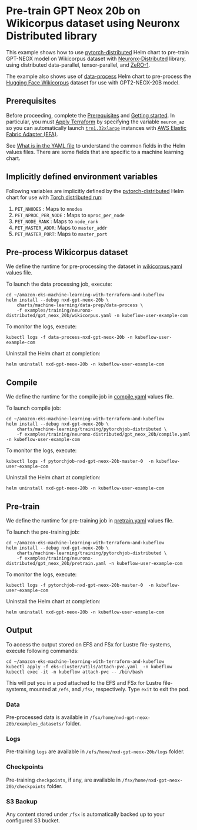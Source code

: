 # Pre-train GPT Neox 20b on Wikicorpus dataset using Neuronx Distributed library

This example shows how to use [pytorch-distributed](../../../charts/machine-learning/training/pytorchjob-elastic/Chart.yaml) Helm chart to pre-train GPT-NEOX model on Wikicorpus dataset with [Neuronx-Distributed](https://github.com/aws-neuron/neuronx-distributed/tree/main) library, using distributed data-parallel, tensor-parallel, and [ZeRO-1](https://pytorch.org/tutorials/recipes/zero_redundancy_optimizer.html). 

The example also shows use of [data-process](../../../charts/machine-learning/data-prep/data-process/Chart.yaml) Helm chart to pre-process the [Hugging Face Wikicorpus](https://huggingface.co/datasets/wikicorpus) dataset for use with GPT2-NEOX-20B model.

## Prerequisites

Before proceeding, complete the [Prerequisites](../../../README.md#prerequisites) and [Getting started](../../../README.md#getting-started). In particular, you must [Apply Terraform](../../../README.md#apply-terraform) by specifying the variable `neuron_az` so you can automatically launch [`trn1.32xlarge`](https://aws.amazon.com/ec2/instance-types/trn1/) instances with [AWS Elastic Fabric Adapter (EFA)](https://aws.amazon.com/hpc/efa/).

See [What is in the YAML file](../../../README.md#what-is-in-the-yaml-file) to understand the common fields in the Helm values files. There are some fields that are specific to a machine learning chart.


## Implicitly defined environment variables

Following variables are implicitly defined by the [pytorch-distributed](../../../charts/machine-learning/training/pytorchjob-distributed/Chart.yaml) Helm chart for use with [Torch distributed run](https://github.com/pytorch/pytorch/blob/main/torch/distributed/run.py):

1. `PET_NNODES` : Maps to `nnodes`
2. `PET_NPROC_PER_NODE` : Maps to `nproc_per_node` 
3. `PET_NODE_RANK` : Maps to `node_rank` 
4. `PET_MASTER_ADDR`: Maps to `master_addr` 
5. `PET_MASTER_PORT`: Maps to `master_port`

## Pre-process Wikicorpus dataset

We define the runtime for pre-processing the dataset in [wikicorpus.yaml](./wikicorpus.yaml) values file. 

To launch the data processing job, execute:

    cd ~/amazon-eks-machine-learning-with-terraform-and-kubeflow
    helm install --debug nxd-gpt-neox-20b \
        charts/machine-learning/data-prep/data-process \
        -f examples/training/neuronx-distributed/gpt_neox_20b/wikicorpus.yaml -n kubeflow-user-example-com

To monitor the logs, execute:

    kubectl logs -f data-process-nxd-gpt-neox-20b -n kubeflow-user-example-com

Uninstall the Helm chart at completion:

    helm uninstall nxd-gpt-neox-20b -n kubeflow-user-example-com

## Compile

We define the runtime for the compile job in [compile.yaml](./compile.yaml) values file. 

To launch compile job:

    cd ~/amazon-eks-machine-learning-with-terraform-and-kubeflow
    helm install --debug nxd-gpt-neox-20b \
        charts/machine-learning/training/pytorchjob-distributed \
        -f examples/training/neuronx-distributed/gpt_neox_20b/compile.yaml -n kubeflow-user-example-com

To monitor the logs, execute:

    kubectl logs -f pytorchjob-nxd-gpt-neox-20b-master-0  -n kubeflow-user-example-com

Uninstall the Helm chart at completion:

    helm uninstall nxd-gpt-neox-20b -n kubeflow-user-example-com

## Pre-train

We define the runtime for pre-training job in [pretrain.yaml](./pretrain.yaml) values file. 

To launch the pre-training job:

    cd ~/amazon-eks-machine-learning-with-terraform-and-kubeflow
    helm install --debug nxd-gpt-neox-20b \
        charts/machine-learning/training/pytorchjob-distributed \
        -f examples/training/neuronx-distributed/gpt_neox_20b/pretrain.yaml -n kubeflow-user-example-com

To monitor the logs, execute:

    kubectl logs -f pytorchjob-nxd-gpt-neox-20b-master-0  -n kubeflow-user-example-com

Uninstall the Helm chart at completion:

    helm uninstall nxd-gpt-neox-20b -n kubeflow-user-example-com

## Output

To access the output stored on EFS and FSx for Lustre file-systems, execute following commands:

    cd ~/amazon-eks-machine-learning-with-terraform-and-kubeflow
    kubectl apply -f eks-cluster/utils/attach-pvc.yaml  -n kubeflow
    kubectl exec -it -n kubeflow attach-pvc -- /bin/bash


This will put you in a pod attached to the  EFS and FSx for Lustre file-systems, mounted at `/efs`, and `/fsx`, respectively. Type `exit` to exit the pod.

### Data

Pre-processed data is available in `/fsx/home/nxd-gpt-neox-20b/examples_datasets/` folder.

### Logs

Pre-training `logs` are available in `/efs/home/nxd-gpt-neox-20b/logs` folder. 

### Checkpoints

Pre-training `checkpoints`, if any, are available in `/fsx/home/nxd-gpt-neox-20b/checkpoints` folder. 

### S3 Backup

Any content stored under `/fsx` is automatically backed up to your configured S3 bucket.